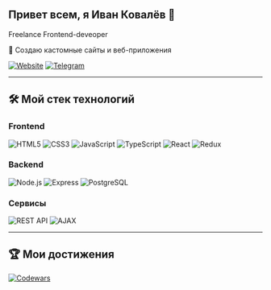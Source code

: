 ## Привет всем, я Иван Ковалёв 👋

Freelance Frontend-deveoper  

🚀 Создаю кастомные сайты и веб-приложения  

[![Website](https://img.shields.io/badge/-Мой_Сайт-000000?style=flat&logo=google-chrome&logoColor=white)](https://kovalev-site.ru)
[![Telegram](https://img.shields.io/badge/-Обсудить_Проект-26A5E4?style=flat&logo=telegram&logoColor=white)](https://t.me/x_kovalev)

---

## 🛠 Мой стек технологий

### Frontend
![HTML5](https://img.shields.io/badge/-HTML5-E34F26?style=for-the-badge&logo=html5&logoColor=white)
![CSS3](https://img.shields.io/badge/-CSS3-1572B6?style=for-the-badge&logo=css3&logoColor=white)
![JavaScript](https://img.shields.io/badge/-JavaScript-F7DF1E?style=for-the-badge&logo=javascript&logoColor=black)
![TypeScript](https://img.shields.io/badge/-TypeScript-007ACC?style=for-the-badge&logo=typescript&logoColor=white)
![React](https://img.shields.io/badge/-React-61DAFB?style=for-the-badge&logo=react&logoColor=black)
![Redux](https://img.shields.io/badge/-Redux-764ABC?style=for-the-badge&logo=redux&logoColor=white)

### Backend
![Node.js](https://img.shields.io/badge/-Node.js-339933?style=for-the-badge&logo=node.js&logoColor=white)
![Express](https://img.shields.io/badge/-Express-000000?style=for-the-badge&logo=express&logoColor=white)
![PostgreSQL](https://img.shields.io/badge/-PostgreSQL-4169E1?style=for-the-badge&logo=postgresql&logoColor=white)

### Сервисы
![REST API](https://img.shields.io/badge/-REST_API-FF6F61?style=for-the-badge&logo=api&logoColor=white)
![AJAX](https://img.shields.io/badge/-AJAX-5A29E4?style=for-the-badge&logo=ajax&logoColor=white)

---

## 🏆 Мои достижения
[![Codewars](https://www.codewars.com/users/ivkovalevv/badges/large)](https://www.codewars.com/users/ivkovalevv)
